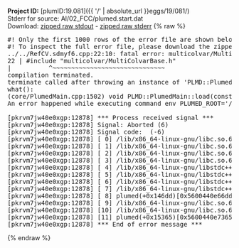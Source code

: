 **Project ID:** [plumID:19.081]({{ '/' | absolute_url }}eggs/19/081/)  
Stderr for source:  Al/02_FCC/plumed.start.dat   
Download: [zipped raw stdout](plumed.start.dat.plumed.stdout.txt.zip) - [zipped raw stderr](plumed.start.dat.plumed.stderr.txt.zip) 
{% raw %}
<pre>
#! Only the first 1000 rows of the error file are shown below
#! To inspect the full error file, please download the zipped raw stderr file above
../../RefCV.sdmyf6.cpp:22:10: fatal error: multicolvar/MultiColvarBase.h: No such file or directory
22 | #include "multicolvar/MultiColvarBase.h"
|          ^~~~~~~~~~~~~~~~~~~~~~~~~~~~~~~
compilation terminated.
terminate called after throwing an instance of 'PLMD::Plumed::ExceptionError'
what():
(core/PlumedMain.cpp:1502) void PLMD::PlumedMain::load(const std::string&)
An error happened while executing command env PLUMED_ROOT='/home/runner/opt/lib/plumed' PLUMED_VERSION='2.10.0' PLUMED_HTMLDIR='/home/runner/opt/share/doc/plumed' PLUMED_INCLUDEDIR='/home/runner/opt/include' PLUMED_PROGRAM_NAME='plumed' PLUMED_IS_INSTALLED='yes' "/home/runner/opt/lib/plumed"/scripts/mklib.sh -n -o ./../../RefCV.2.10.0.so ../../RefCV.cpp

[pkrvm7jw40e0xgp:12878] *** Process received signal ***
[pkrvm7jw40e0xgp:12878] Signal: Aborted (6)
[pkrvm7jw40e0xgp:12878] Signal code:  (-6)
[pkrvm7jw40e0xgp:12878] [ 0] /lib/x86_64-linux-gnu/libc.so.6(+0x45330)[0x7f251a245330]
[pkrvm7jw40e0xgp:12878] [ 1] /lib/x86_64-linux-gnu/libc.so.6(pthread_kill+0x11c)[0x7f251a29eb2c]
[pkrvm7jw40e0xgp:12878] [ 2] /lib/x86_64-linux-gnu/libc.so.6(gsignal+0x1e)[0x7f251a24527e]
[pkrvm7jw40e0xgp:12878] [ 3] /lib/x86_64-linux-gnu/libc.so.6(abort+0xdf)[0x7f251a2288ff]
[pkrvm7jw40e0xgp:12878] [ 4] /lib/x86_64-linux-gnu/libstdc++.so.6(+0xa5ff5)[0x7f251a6a5ff5]
[pkrvm7jw40e0xgp:12878] [ 5] /lib/x86_64-linux-gnu/libstdc++.so.6(+0xbb0da)[0x7f251a6bb0da]
[pkrvm7jw40e0xgp:12878] [ 6] /lib/x86_64-linux-gnu/libstdc++.so.6(_ZSt10unexpectedv+0x0)[0x7f251a6a5a55]
[pkrvm7jw40e0xgp:12878] [ 7] /lib/x86_64-linux-gnu/libstdc++.so.6(+0xa5a6f)[0x7f251a6a5a6f]
[pkrvm7jw40e0xgp:12878] [ 8] plumed(+0x146dd)[0x5600440e66dd]
[pkrvm7jw40e0xgp:12878] [ 9] /lib/x86_64-linux-gnu/libc.so.6(+0x2a1ca)[0x7f251a22a1ca]
[pkrvm7jw40e0xgp:12878] [10] /lib/x86_64-linux-gnu/libc.so.6(__libc_start_main+0x8b)[0x7f251a22a28b]
[pkrvm7jw40e0xgp:12878] [11] plumed(+0x15365)[0x5600440e7365]
[pkrvm7jw40e0xgp:12878] *** End of error message ***
</pre>
{% endraw %}
